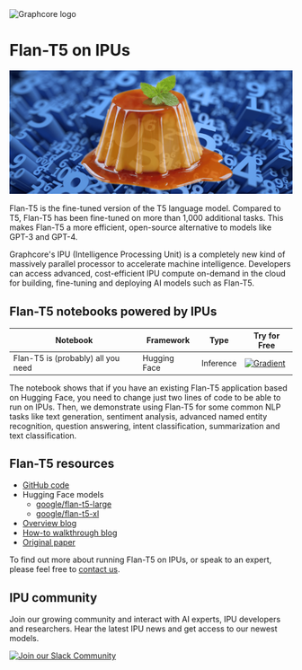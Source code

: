 <picture>
  <source media="(prefers-color-scheme: dark)" srcset="https://user-images.githubusercontent.com/81682248/226963550-21eaaf59-ee3c-49a9-8e75-b76d740ddd09.png">
  <img width="300" alt="Graphcore logo" src="https://user-images.githubusercontent.com/81682248/226963440-9cae0ac4-ebf5-407a-9870-5679e434cada.png">
</picture>

# Flan-T5 on IPUs

![Flan-T5 header](flan-t5.png.webp)

Flan-T5 is the fine-tuned version of the T5 language model. Compared to T5, Flan-T5 has been fine-tuned on more than 1,000 additional tasks. This makes Flan-T5 a more efficient, open-source alternative to models like GPT-3 and GPT-4.

Graphcore's IPU (Intelligence Processing Unit) is a completely new kind of massively parallel processor to accelerate machine intelligence. Developers can access advanced, cost-efficient IPU compute on-demand in the cloud for building, fine-tuning and deploying AI models such as Flan-T5.


## Flan-T5 notebooks powered by IPUs

| Notebook | Framework | Type | Try for Free
| ------------- | ------------- | ------------- | ------------- |
| Flan-T5 is (probably) all you need | Hugging Face | Inference | [![Gradient](https://assets.paperspace.io/img/gradient-badge.svg)]()

The notebook shows that if you have an existing Flan-T5 application based on Hugging Face, you need to change just two lines of code to be able to run on IPUs. Then, we demonstrate using Flan-T5 for some common NLP tasks like text generation, sentiment analysis, advanced named entity recognition, question answering, intent classification, summarization and text classification.

## Flan-T5 resources

* [GitHub code](https://github.com/graphcore/Gradient-HuggingFace/tree/main/natural-language-processing)
* Hugging Face models
  * [google/flan-t5-large](https://huggingface.co/google/flan-t5-large)
  * [google/flan-t5-xl](https://huggingface.co/google/flan-t5-xl)
* [Overview blog](https://www.graphcore.ai/posts/flan-t5-sweet-results-with-the-smaller-more-efficient-llm)
* [How-to walkthrough blog](https://www.graphcore.ai/posts/running-flan-t5-xl-inference-in-float16-for-ipu-how-we-did-it)
* [Original paper](https://arxiv.org/abs/2210.11416)

To find out more about running Flan-T5 on IPUs, or speak to an expert, please feel free to [contact us](https://www.graphcore.ai/contact).

## IPU community

Join our growing community and interact with AI experts, IPU developers and researchers. Hear the latest IPU news and get access to our newest models.

[![Join our Slack Community](https://img.shields.io/badge/Slack-Join%20Graphcore's%20Community-blue?style=flat-square&logo=slack)](https://www.graphcore.ai/join-community)
